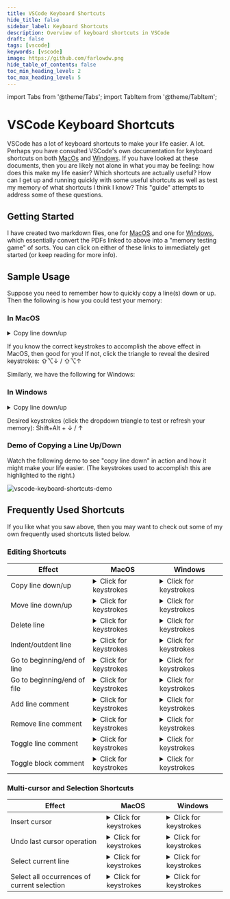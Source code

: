 ```yaml
---
title: VSCode Keyboard Shortcuts
hide_title: false
sidebar_label: Keyboard Shortcuts
description: Overview of keyboard shortcuts in VSCode
draft: false
tags: [vscode]
keywords: [vscode]
image: https://github.com/farlowdw.png
hide_table_of_contents: false
toc_min_heading_level: 2
toc_max_heading_level: 5
---
```


import Tabs from '@theme/Tabs';
import TabItem from '@theme/TabItem';

# VSCode Keyboard Shortcuts

VSCode has a lot of keyboard shortcuts to make your life easier. A lot. Perhaps you have consulted VSCode's own documentation for keyboard shortcuts on both [MacOs](https://github.com/daniel-farlow/VSCode-Keyboard-Shortcuts/blob/master/VSCode%20Keyboard%20Shortcuts%20(MacOS).pdf) and [Windows](https://github.com/daniel-farlow/VSCode-Keyboard-Shortcuts/blob/master/VSCode%20Keyboard%20Shortcuts%20(Windows).pdf). If you have looked at these documents, then you are likely not alone in what you may be feeling: how does this make my life easier? Which shortcuts are actually useful? How can I get up and running quickly with some useful shortcuts as well as test my memory of what shortcuts I think I know? This "guide" attempts to address some of these questions.

## Getting Started

I have created two markdown files, one for [MacOS](https://github.com/daniel-farlow/VSCode-Keyboard-Shortcuts/blob/master/vscode-keyboard-shortcuts-macos.md) and one for [Windows](https://github.com/daniel-farlow/VSCode-Keyboard-Shortcuts/blob/master/vscode-keyboard-shortcuts-windows.md), which essentially convert the PDFs linked to above into a "memory testing game" of sorts. You can click on either of these links to immediately get started (or keep reading for more info).

## Sample Usage

Suppose you need to remember how to quickly copy a line(s) down or up. Then the following is how you could test your memory:


### In MacOS
<details><summary>Copy line down/up</summary>⇧⌥↓ / ⇧⌥↑</details>

If you know the correct keystrokes to accomplish the above effect in MacOS, then good for you! If not, click the triangle to reveal the desired keystrokes: ⇧⌥↓ / ⇧⌥↑

Similarly, we have the following for Windows:

### In Windows
<details><summary>Copy line down/up</summary>Shift+Alt + ↓ / ↑</details>

Desired keystrokes (click the dropdown triangle to test or refresh your memory): Shift+Alt + ↓ / ↑

### Demo of Copying a Line Up/Down

Watch the following demo to see "copy line down" in action and how it might make your life easier. (The keystrokes used to accomplish this are highlighted to the right.)

![vscode-keyboard-shortcuts-demo](https://user-images.githubusercontent.com/73953353/189029702-e3f862fe-a8a1-4573-a9ee-3e57d1807212.gif)

## Frequently Used Shortcuts

If you like what you saw above, then you may want to check out some of my own frequently used shortcuts listed below.

### Editing Shortcuts

| **Effect** | **MacOS** | **Windows** |
| ------ | ----- | ------- |
| Copy line down/up | <details><summary>Click for keystrokes</summary>⇧⌥↓ / ⇧⌥↑</details>| <details><summary>Click for keystrokes</summary>Shift+Alt + ↓ / ↑</details> |
| Move line down/up | <details><summary>Click for keystrokes</summary>⌥↓ / ⌥↑</details> | <details><summary>Click for keystrokes</summary>Alt+ ↑ / ↓</details>|
| Delete line | <details><summary>Click for keystrokes</summary>⇧⌘K</details> | <details><summary>Click for keystrokes</summary>Ctrl+Shift+K</details>|
| Indent/outdent line | <details><summary>Click for keystrokes</summary>⌘] / ⌘[</details> | <details><summary>Click for keystrokes</summary>Ctrl+] / [</details>|
| Go to beginning/end of line | <details><summary>Click for keystrokes</summary>←⌘ / ⌘→</details> | <details><summary>Click for keystrokes</summary>Home / End</details>|
| Go to beginning/end of file | <details><summary>Click for keystrokes</summary>⌘↑ / ⌘↓</details> | <details><summary>Click for keystrokes</summary>Ctrl+Home / Ctrl+End</details>|
| Add line comment | <details><summary>Click for keystrokes</summary>⌘K ⌘C</details> | <details><summary>Click for keystrokes</summary>Ctrl+K Ctrl+C</details>|
| Remove line comment | <details><summary>Click for keystrokes</summary>⌘K ⌘U</details> | <details><summary>Click for keystrokes</summary>Ctrl+K Ctrl+U</details>|
| Toggle line comment | <details><summary>Click for keystrokes</summary>⌘/</details> | <details><summary>Click for keystrokes</summary>Ctrl+/</details>|
| Toggle block comment | <details><summary>Click for keystrokes</summary>⇧⌥A</details> | <details><summary>Click for keystrokes</summary>Shift+Alt+A</details>|

### Multi-cursor and Selection Shortcuts

| **Effect** | **MacOS** | **Windows** |
| ------ | ----- | ------- |
| Insert cursor | <details><summary>Click for keystrokes</summary>⌥ + click</details> | <details><summary>Click for keystrokes</summary>Alt+Click</details>|
| Undo last cursor operation | <details><summary>Click for keystrokes</summary>⌘U</details> | <details><summary>Click for keystrokes</summary>Ctrl+U</details>|
| Select current line | <details><summary>Click for keystrokes</summary>⌘L</details> | <details><summary>Click for keystrokes</summary>Ctrl+L</details>|
| Select all occurrences of current selection | <details><summary>Click for keystrokes</summary>⇧⌘L</details> | <details><summary>Click for keystrokes</summary>Ctrl+Shift+L</details>|